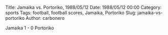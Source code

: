 Title: Jamaika vs. Portoriko, 1988/05/12
Date: 1988/05/12 00:00
Category: sports
Tags: football, football scores, Jamaika, Portoriko
Slug: jamaika-vs-portoriko
Author: carbonero


Jamaika 1 - 0 Portoriko
